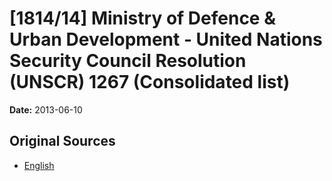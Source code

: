 # [1814/14] Ministry of Defence & Urban Development - United Nations Security Council Resolution (UNSCR) 1267 (Consolidated list)

**Date:** 2013-06-10

## Original Sources

- [English](https://documents.gov.lk/view/extra-gazettes/2013/6/1814-14_E.pdf)
